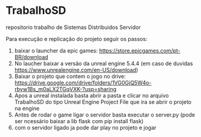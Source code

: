 # TrabalhoSD
repositorio trabalho de Sistemas Distribuidos Servidor

Para execução e replicação do projeto seguir os passos:

1) baixar o launcher da epic games: https://store.epicgames.com/pt-BR/download
2) No laucher baixar a versão da unreal engine 5.4.4 (em caso de duvidas https://www.unrealengine.com/en-US/download)
3) Baixar o projeto que contem o jogo no drive: https://drive.google.com/drive/folders/1VG0GjQ5W4o-rbyw1Bs_m0aLX2TGqVXK-?usp=sharing
4) Apos a unreal instalada basta abrir a pasta e clicar no arquivo TrabalhoSD do tipo Unreal Engine Project File que ira se abrir o projeto na engine
5) Antes de rodar o game ligar o servidor basta executar o server.py (pode ser ncessário baixar a lib flask com pip install flask)
6) com o servidor ligado ja pode dar play no projeto e jogar
